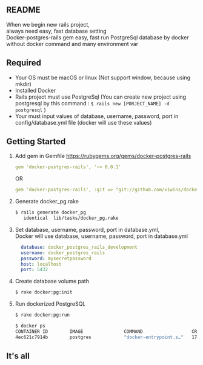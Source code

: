 ## README
When we begin new rails project,<br/>
always need easy, fast database setting<br/>
Docker-postgres-rails gem easy, fast run PostgreSql database by docker without docker command and many environment var

## Required
* Your OS must be macOS or linux (Not support window, because using mkdir)
* Installed Docker
* Rails project must use PostgreSql (You can create new project using postgresql by this command : ```$ rails new [PORJECT_NAME] -d postgresql``` )
* Your must input values of database, username, password, port in config/database.yml file (docker will use these values) 

## Getting Started
1. Add gem in Gemfile
   https://rubygems.org/gems/docker-postgres-rails
   ```yaml
   gem 'docker-postgres-rails', '~> 0.0.1'
   ```
   OR
   ```yaml
   gem 'docker-postgres-rails', :git => "git://github.com/x1wins/docker-postgres-rails.git"
   ```

2. Generate docker_pg.rake
   ```bash
   $ rails generate docker_pg
      identical  lib/tasks/docker_pg.rake
   ```

3. Set database, username, password, port in database.yml,<br/>
   Docker will use database, username, password, port in database.yml
   ```yaml
     database: docker_postgres_rails_development
     username: docker_postgres_rails
     password: mysecretpassword
     host: localhost
     port: 5432
   ```

4. Create database volume path
   ```bash
   $ rake docker:pg:init
   ```

5. Run dockerized PostgreSQL
   ```bash
   $ rake docker:pg:run
   ```
   ```bash
   $ docker ps
   CONTAINER ID        IMAGE               COMMAND                  CREATED             STATUS              PORTS                    NAMES
   4ec621c7914b        postgres            "docker-entrypoint.s…"   17 minutes ago      Up 17 minutes       0.0.0.0:5432->5432/tcp   docker_postgres_rails_development
   ```

## It's all
